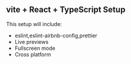 ## vite + React + TypeScript Setup

 This setup will include:

- eslint,eslint-airbnb-config,prettier
- Live previews
- Fullscreen mode
- Cross platform